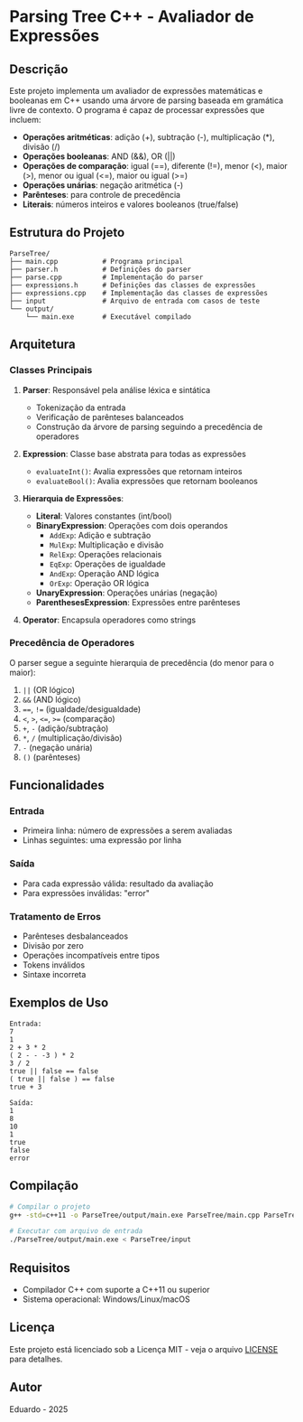 # Parsing Tree C++ - Avaliador de Expressões

## Descrição

Este projeto implementa um avaliador de expressões matemáticas e booleanas em C++ usando uma árvore de parsing baseada em gramática livre de contexto. O programa é capaz de processar expressões que incluem:

- **Operações aritméticas**: adição (+), subtração (-), multiplicação (*), divisão (/)
- **Operações booleanas**: AND (&&), OR (||)
- **Operações de comparação**: igual (==), diferente (!=), menor (<), maior (>), menor ou igual (<=), maior ou igual (>=)
- **Operações unárias**: negação aritmética (-)
- **Parênteses**: para controle de precedência
- **Literais**: números inteiros e valores booleanos (true/false)

## Estrutura do Projeto

```
ParseTree/
├── main.cpp           # Programa principal
├── parser.h           # Definições do parser
├── parse.cpp          # Implementação do parser
├── expressions.h      # Definições das classes de expressões
├── expressions.cpp    # Implementação das classes de expressões
├── input              # Arquivo de entrada com casos de teste
└── output/
    └── main.exe       # Executável compilado
```

## Arquitetura

### Classes Principais

1. **Parser**: Responsável pela análise léxica e sintática
   - Tokenização da entrada
   - Verificação de parênteses balanceados
   - Construção da árvore de parsing seguindo a precedência de operadores

2. **Expression**: Classe base abstrata para todas as expressões
   - `evaluateInt()`: Avalia expressões que retornam inteiros
   - `evaluateBool()`: Avalia expressões que retornam booleanos

3. **Hierarquia de Expressões**:
   - **Literal**: Valores constantes (int/bool)
   - **BinaryExpression**: Operações com dois operandos
     - `AddExp`: Adição e subtração
     - `MulExp`: Multiplicação e divisão
     - `RelExp`: Operações relacionais
     - `EqExp`: Operações de igualdade
     - `AndExp`: Operação AND lógica
     - `OrExp`: Operação OR lógica
   - **UnaryExpression**: Operações unárias (negação)
   - **ParenthesesExpression**: Expressões entre parênteses

4. **Operator**: Encapsula operadores como strings

### Precedência de Operadores

O parser segue a seguinte hierarquia de precedência (do menor para o maior):

1. `||` (OR lógico)
2. `&&` (AND lógico)
3. `==`, `!=` (igualdade/desigualdade)
4. `<`, `>`, `<=`, `>=` (comparação)
5. `+`, `-` (adição/subtração)
6. `*`, `/` (multiplicação/divisão)
7. `-` (negação unária)
8. `()` (parênteses)

## Funcionalidades

### Entrada
- Primeira linha: número de expressões a serem avaliadas
- Linhas seguintes: uma expressão por linha

### Saída
- Para cada expressão válida: resultado da avaliação
- Para expressões inválidas: "error"

### Tratamento de Erros
- Parênteses desbalanceados
- Divisão por zero
- Operações incompatíveis entre tipos
- Tokens inválidos
- Sintaxe incorreta

## Exemplos de Uso

```
Entrada:
7
1
2 + 3 * 2
( 2 - - -3 ) * 2
3 / 2
true || false == false
( true || false ) == false
true + 3

Saída:
1
8
10
1
true
false
error
```

## Compilação

```bash
# Compilar o projeto
g++ -std=c++11 -o ParseTree/output/main.exe ParseTree/main.cpp ParseTree/parse.cpp ParseTree/expressions.cpp

# Executar com arquivo de entrada
./ParseTree/output/main.exe < ParseTree/input
```

## Requisitos

- Compilador C++ com suporte a C++11 ou superior
- Sistema operacional: Windows/Linux/macOS

## Licença

Este projeto está licenciado sob a Licença MIT - veja o arquivo [LICENSE](LICENSE) para detalhes.

## Autor

Eduardo - 2025
